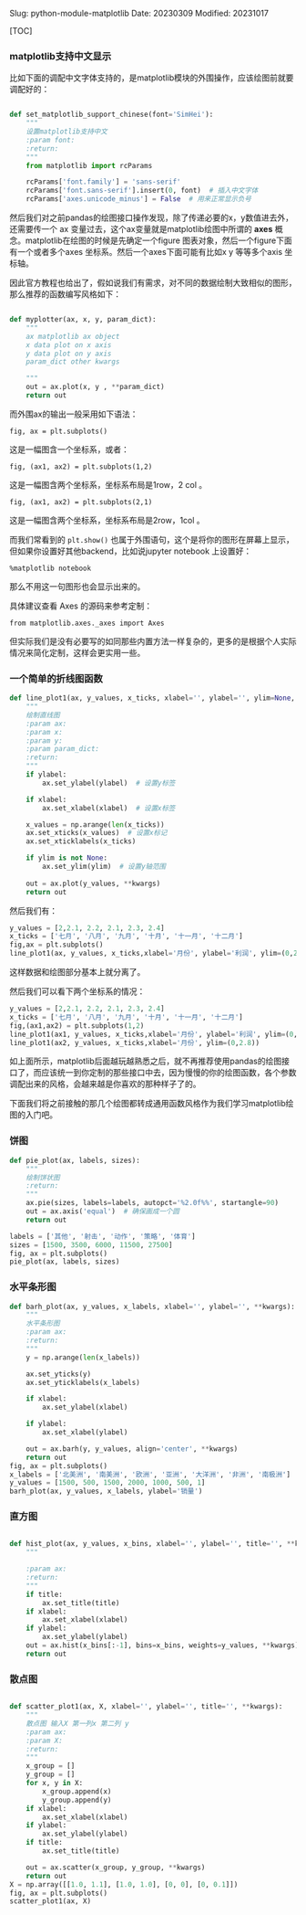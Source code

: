 Slug: python-module-matplotlib
Date: 20230309
Modified: 20231017

[TOC]

### matplotlib支持中文显示

比如下面的调配中文字体支持的，是matplotlib模块的外围操作，应该绘图前就要调配好的：

```python

def set_matplotlib_support_chinese(font='SimHei'):
    """
    设置matplotlib支持中文
    :param font:
    :return:
    """
    from matplotlib import rcParams

    rcParams['font.family'] = 'sans-serif'
    rcParams['font.sans-serif'].insert(0, font)  # 插入中文字体
    rcParams['axes.unicode_minus'] = False  # 用来正常显示负号
```

然后我们对之前pandas的绘图接口操作发现，除了传递必要的x，y数值进去外，还需要传一个 ax 变量过去，这个ax变量就是matplotlib绘图中所谓的 **axes** 概念。matplotlib在绘图的时候是先确定一个figure 图表对象，然后一个figure下面有一个或者多个axes 坐标系。然后一个axes下面可能有比如x y 等等多个axis 坐标轴。

因此官方教程也给出了，假如说我们有需求，对不同的数据绘制大致相似的图形，那么推荐的函数编写风格如下：

```python

def myplotter(ax, x, y, param_dict):
    """
    ax matplotlib ax object
    x data plot on x axis
    y data plot on y axis
    param_dict other kwargs

    """
    out = ax.plot(x, y , **param_dict)
    return out
```

而外围ax的输出一般采用如下语法：

```
fig, ax = plt.subplots()
```

这是一幅图含一个坐标系，或者：

```
fig, (ax1, ax2) = plt.subplots(1,2)
```

这是一幅图含两个坐标系，坐标系布局是1row，2 col 。

```
fig, (ax1, ax2) = plt.subplots(2,1)
```

这是一幅图含两个坐标系，坐标系布局是2row，1col 。

而我们常看到的 `plt.show()` 也属于外围语句，这个是将你的图形在屏幕上显示，但如果你设置好其他backend，比如说jupyter notebook 上设置好：

```
%matplotlib notebook
```

那么不用这一句图形也会显示出来的。

具体建议查看 Axes 的源码来参考定制：

```
from matplotlib.axes._axes import Axes
```

但实际我们是没有必要写的如同那些内置方法一样复杂的，更多的是根据个人实际情况来简化定制，这样会更实用一些。

### 一个简单的折线图函数

```python
def line_plot1(ax, y_values, x_ticks, xlabel='', ylabel='', ylim=None, **kwargs):
    """
    绘制直线图
    :param ax:
    :param x:
    :param y:
    :param param_dict:
    :return:
    """
    if ylabel:
        ax.set_ylabel(ylabel)  # 设置y标签

    if xlabel:
        ax.set_xlabel(xlabel)  # 设置x标签

    x_values = np.arange(len(x_ticks))
    ax.set_xticks(x_values)  # 设置x标记
    ax.set_xticklabels(x_ticks)

    if ylim is not None:
        ax.set_ylim(ylim)  # 设置y轴范围
        
    out = ax.plot(y_values, **kwargs)
    return out
```

然后我们有：

```python
y_values = [2,2.1, 2.2, 2.1, 2.3, 2.4]
x_ticks = ['七月', '八月', '九月', '十月', '十一月', '十二月']
fig,ax = plt.subplots()
line_plot1(ax, y_values, x_ticks,xlabel='月份', ylabel='利润', ylim=(0,2.8))
```

这样数据和绘图部分基本上就分离了。

然后我们可以看下两个坐标系的情况：

```python
y_values = [2,2.1, 2.2, 2.1, 2.3, 2.4]
x_ticks = ['七月', '八月', '九月', '十月', '十一月', '十二月']
fig,(ax1,ax2) = plt.subplots(1,2)
line_plot1(ax1, y_values, x_ticks,xlabel='月份', ylabel='利润', ylim=(0,2.8))
line_plot1(ax2, y_values, x_ticks,xlabel='月份', ylim=(0,2.8))
```

如上面所示，matplotlib后面越玩越熟悉之后，就不再推荐使用pandas的绘图接口了，而应该统一到你定制的那些接口中去，因为慢慢的你的绘图函数，各个参数调配出来的风格，会越来越是你喜欢的那种样子了的。

下面我们将之前接触的那几个绘图都转成通用函数风格作为我们学习matplotlib绘图的入门吧。

### 饼图

```python
def pie_plot(ax, labels, sizes):
    """
    绘制饼状图
    :return:
    """
    ax.pie(sizes, labels=labels, autopct='%2.0f%%', startangle=90)
    out = ax.axis('equal')  # 确保画成一个圆
    return out

labels = ['其他', '射击', '动作', '策略', '体育']
sizes = [1500, 3500, 6000, 11500, 27500]
fig, ax = plt.subplots()
pie_plot(ax, labels, sizes)
```

### 水平条形图

```python
def barh_plot(ax, y_values, x_labels, xlabel='', ylabel='', **kwargs):
    """
    水平条形图
    :param ax:
    :return:
    """
    y = np.arange(len(x_labels))

    ax.set_yticks(y)
    ax.set_yticklabels(x_labels)

    if xlabel:
        ax.set_ylabel(xlabel)

    if ylabel:
        ax.set_xlabel(ylabel)

    out = ax.barh(y, y_values, align='center', **kwargs)
    return out
fig, ax = plt.subplots()
x_labels = ['北美洲', '南美洲', '欧洲', '亚洲', '大洋洲', '非洲', '南极洲']
y_values = [1500, 500, 1500, 2000, 1000, 500, 1]
barh_plot(ax, y_values, x_labels, ylabel='销量')
```

### 直方图

```python

def hist_plot(ax, y_values, x_bins, xlabel='', ylabel='', title='', **kwargs):
    """

    :param ax:
    :return:
    """
    if title:
        ax.set_title(title)
    if xlabel:
        ax.set_xlabel(xlabel)
    if ylabel:
        ax.set_ylabel(ylabel)
    out = ax.hist(x_bins[:-1], bins=x_bins, weights=y_values, **kwargs)
    return out
```





### 散点图

```python

def scatter_plot1(ax, X, xlabel='', ylabel='', title='', **kwargs):
    """
    散点图 输入X 第一列x 第二列 y
    :param ax:
    :param X:
    :return:
    """
    x_group = []
    y_group = []
    for x, y in X:
        x_group.append(x)
        y_group.append(y)
    if xlabel:
        ax.set_xlabel(xlabel)
    if ylabel:
        ax.set_ylabel(ylabel)
    if title:
        ax.set_title(title)

    out = ax.scatter(x_group, y_group, **kwargs)
    return out
X = np.array([[1.0, 1.1], [1.0, 1.0], [0, 0], [0, 0.1]])
fig, ax = plt.subplots()
scatter_plot1(ax, X)
```





